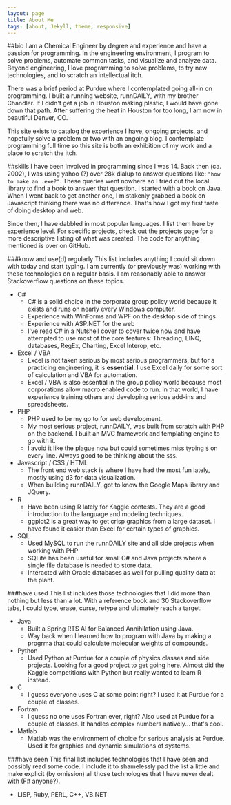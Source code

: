 ```yaml
---
layout: page
title: About Me
tags: [about, Jekyll, theme, responsive]
---
```


##bio
I am a Chemical Engineer by degree and experience and have a passion for programming.  In the engineering environment, I program to solve problems, automate common tasks, and visualize and analyze data.  Beyond engineering, I love programming to solve problems, to try new technologies, and to scratch an intellectual itch.

There was a brief period at Purdue where I contemplated going all-in on programming.  I built a running website, runnDAILY, with my brother Chandler.  If I didn't get a job in Houston making plastic, I would have gone down that path.  After suffering the heat in Houston for too long, I am now in beautiful Denver, CO.

This site exists to catalog the experience I have, ongoing projects, and hopefully solve a problem or two with an ongoing blog.  I contemplate programming full time so this site is both an exhibition of my work and a place to scratch the itch.

##skills
I have been involved in programming since I was 14.  Back then (ca. 2002), I was using yahoo (?) over 28k dialup to answer questions like: ``"how to make an .exe?"``.  These queries went nowhere so I tried out the local library to find a book to answer that question.  I started with a book on Java.  When I went back to get another one, I mistakenly grabbed a book on Javascript thinking there was no difference.  That's how I got my first taste of doing desktop and web.

Since then, I have dabbled in most popular languages.  I list them here by experience level.  For specific projects, check out the projects page for a more descriptive listing of what was created.  The code for anything mentioned is over on GitHub.

###know and use(d) regularly
This list includes anything I could sit down with today and start typing.  I am currently (or previously was) working with these technologies on a regular basis.  I am reasonably able to answer Stackoverflow questions on these topics.

 - C#
   - C# is a solid choice in the corporate group policy world because it exists and runs on nearly every Windows computer.
   - Experience with WinForms and WPF on the desktop side of things
   - Experience with ASP.NET for the web
   - I've read C# in a Nutshell cover to cover twice now and have attempted to use most of the core features: Threading, LINQ, databases, RegEx, Charting, Excel Interop, etc.
 - Excel / VBA
   - Excel is not taken serious by most serious programmers, but for a practicing engineering, it is **essential**.  I use Excel daily for some sort of calculation and VBA for automation.
   - Excel / VBA is also essential in the group policy world because most corporations allow macro enabled code to run.  In that world, I have experience training others and developing serious add-ins and spreadsheets.
 - PHP
   - PHP used to be my go to for web development.
   - My most serious project, runnDAILY, was built from scratch with PHP on the backend.  I built an MVC framework and templating engine to go with it.
   - I avoid it like the plague now but could sometimes miss typing `$` on every line. Always good to be thinking about the `$$$`.
 - Javascript / CSS / HTML
     - The front end web stack is where I have had the most fun lately, mostly using d3 for data visualization.
     - When building runnDAILY, got to know the Google Maps library and JQuery.
 - R
   - Have been using R lately for Kaggle contests. They are a good introduction to the language and modeling techniques.
   - ggplot2 is a great way to get crisp graphics from a large dataset.  I have found it easier than Excel for certain types of graphics.
 - SQL
   - Used MySQL to run the runnDAILY site and all side projects when working with PHP
   - SQLite has been useful for small C# and Java projects where a single file database is needed to store data.
   - Interacted with Oracle databases as well for pulling quality data at the plant.

###have used
This list includes those technologies that I did more than nothing but less than a lot.  With a reference book and 30 Stackoverflow tabs, I could type, erase, curse, retype and ultimately reach a target.

 - Java
   - Built a Spring RTS AI for Balanced Annihilation using Java.
   - Way back when  I learned how to program with Java by making a progrma that could calculate molecular weights of compounds.
 - Python
   - Used Python at Purdue for a couple of physics classes and side projects.  Looking for a good project to get going here.  Almost did the Kaggle competitions with Python but really wanted to learn R instead.
 - C
   - I guess everyone uses C at some point right?  I used it at Purdue for a couple of classes.
 - Fortran
   - I guess no one uses Fortran ever, right?  Also used at Purdue for a couple of classes.  It handles complex numbers natively... that's cool.
 - Matlab
   - Matlab was the environment of choice for serious analysis at Purdue.  Used it for graphics and dynamic simulations of systems.

###have seen
This final list includes technologies that I have seen and possibly read some code.  I include it to shamelessly pad the list a little and make explicit (by omission) all those technologies that I have never dealt with (F# anyone?).

 - LISP, Ruby, PERL, C++, VB.NET

